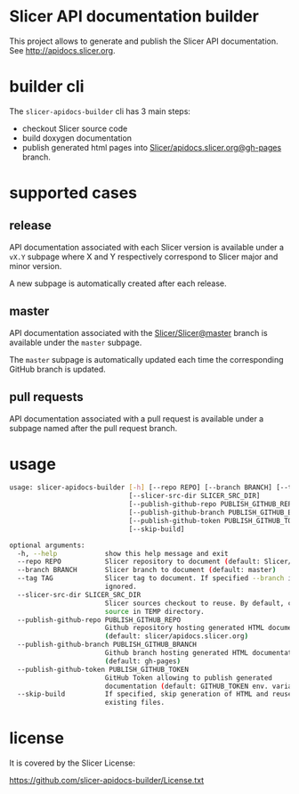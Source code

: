 # Slicer API documentation builder

This project allows to generate and publish the Slicer API documentation. See http://apidocs.slicer.org.

# builder cli

The ``slicer-apidocs-builder`` cli has 3 main steps:

* checkout Slicer source code
* build doxygen documentation
* publish generated html pages into [Slicer/apidocs.slicer.org@gh-pages](https://github.com/Slicer/apidocs.slicer.org) branch.

# supported cases

## release

API documentation associated with each Slicer version is available under a `vX.Y` subpage
where X and Y respectively correspond to Slicer major and minor version.

A new subpage is automatically created after each release.

## master

API documentation associated with the [Slicer/Slicer@master](https://github.com/Slicer/Slicer/tree/master)
branch is available under the `master` subpage.

The `master` subpage is automatically updated each time the corresponding GitHub branch is updated.

## pull requests

API documentation associated with a pull request is available under a subpage named after the pull request
branch.

# usage

```bash
usage: slicer-apidocs-builder [-h] [--repo REPO] [--branch BRANCH] [--tag TAG]
                              [--slicer-src-dir SLICER_SRC_DIR]
                              [--publish-github-repo PUBLISH_GITHUB_REPO]
                              [--publish-github-branch PUBLISH_GITHUB_BRANCH]
                              [--publish-github-token PUBLISH_GITHUB_TOKEN]
                              [--skip-build]

optional arguments:
  -h, --help            show this help message and exit
  --repo REPO           Slicer repository to document (default: Slicer/Slicer)
  --branch BRANCH       Slicer branch to document (default: master)
  --tag TAG             Slicer tag to document. If specified --branch is
                        ignored.
  --slicer-src-dir SLICER_SRC_DIR
                        Slicer sources checkout to reuse. By default, checkout
                        source in TEMP directory.
  --publish-github-repo PUBLISH_GITHUB_REPO
                        Github repository hosting generated HTML documentation
                        (default: slicer/apidocs.slicer.org)
  --publish-github-branch PUBLISH_GITHUB_BRANCH
                        Github branch hosting generated HTML documentation
                        (default: gh-pages)
  --publish-github-token PUBLISH_GITHUB_TOKEN
                        GitHub Token allowing to publish generated
                        documentation (default: GITHUB_TOKEN env. variable)
  --skip-build          If specified, skip generation of HTML and reuse
                        existing files.
```


# license

It is covered by the Slicer License:

https://github.com/slicer-apidocs-builder/License.txt


